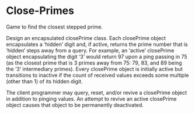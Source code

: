 # Close-Primes
Game to find the closest stepped prime.

Design an encapsulated closePrime class. Each closePrime object encapsulates a 
‘hidden’ digit and, if active, returns the prime number that is ‘hidden’ steps 
away from a query. For example, an ‘active’ closePrime object encapsulating the 
digit ‘3’ would return 97 upon a ping passing in 75 (as the closest prime that 
is 3 primes away from 75: 79, 83, and 89 being the ‘3’ intermediary primes).
Every closePrime object is initially active but transitions to inactive if the
count of received values exceeds some multiple (other than 1) of its hidden digit.

The client programmer may query, reset, and/or revive a closePrime object in
addition to pinging values. An attempt to revive an active closePrime object 
causes that object to be permanently deactivated.
